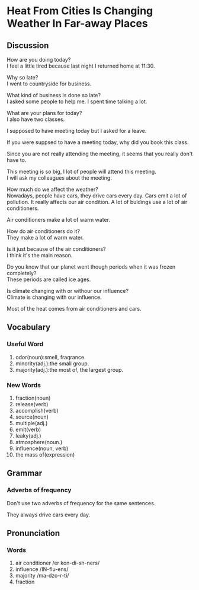# Heat From Cities Is Changing Weather In Far-away Places
## Discussion
How are you doing today?  
I feel a little tired because last night I returned home at 11:30.  

Why so late?  
I went to countryside for business.  

What kind of business is done so late?  
I asked some people to help me. I spent time talking a lot.  

What are your plans for today?  
I also have two classes.  

I supposed to have meeting today but I asked for a leave.    

If you were suppsed to have a meeting today, why did you book this class.  

Since you are not really attending the meeting, it seems that you really don't have to.   

This meeting is so big, I lot of people will attend this meeting.  
I will ask my colleagues about the meeting.  

How much do we affect the weather?  
Nowadays, people have cars, they drive cars every day. Cars emit a lot of pollution. It really affects our air condition. A lot of buldings use a lot of air conditioners.  

Air conditioners make a lot of warm water.  

How do air conditioners do it?  
They make a lot of warm water.  

Is it just because of the air conditioners?  
I think it's the main reason.  

Do you know that our planet went though periods when it was frozen completely?  
These periods are called ice ages.  

Is climate changing with or withour our influence?  
Climate is changing with our influence.  

Most of the heat comes from air conditioners and cars.  

## Vocabulary
### Useful Word
1. odor(noun):smell, fraqrance.
1. minority(adj.):the small group.  
1. majority(adj.):the most of, the largest group.

### New Words
1. fraction(noun)
1. release(verb)
1. accomplish(verb)
1. source(noun)
1. multiple(adj.)
1. emit(verb)
1. leaky(adj.)
1. atmosphere(noun.)
1. influence(noun, verb)
1. the mass of(expression)

## Grammar
### Adverbs of frequency
Don't use two adverbs of frequency for the same sentences.  

They always drive cars every day.  

## Pronunciation
### Words
1. air conditioner /er kon-di-sh-ners/  
1. influence /IN-flu-ens/
1. majority /ma-dzo-r-ti/
1. fraction
